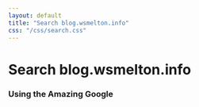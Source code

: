 ```yaml
---
layout: default
title: "Search blog.wsmelton.info"
css: "/css/search.css"
---
```


# Search blog.wsmelton.info

### Using the Amazing Google

<div id="google-custom-search">
<script>
  (function() {
    var cx = '016110591495139121901:5c1lqi0otne';
    var gcse = document.createElement('script');
    gcse.type = 'text/javascript';
    gcse.async = true;
    gcse.src = 'https://cse.google.com/cse.js?cx=' + cx;
    var s = document.getElementsByTagName('script')[0];
    s.parentNode.insertBefore(gcse, s);
  })();
</script>
<gcse:search></gcse:search>
</div>
